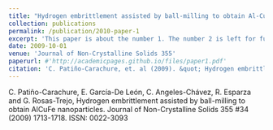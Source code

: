 ```yaml
---
title: "Hydrogen embrittlement assisted by ball-milling to obtain Al-Cu-Fe nanoparticles"
collection: publications
permalink: /publication/2010-paper-1
excerpt: 'This paper is about the number 1. The number 2 is left for future work.'
date: 2009-10-01
venue: 'Journal of Non-Crystalline Solids 355'
paperurl: #'http://academicpages.github.io/files/paper1.pdf'
citation: 'C. Patiño-Carachure, et. al (2009). &quot; Hydrogen embrittlement assisted by ball-milling to obtain AlCuFe nanoparticles. &quot; <i>Journal of Non-Crystalline Solids 355 </i>. 1(1).'
---
```



C. Patiño-Carachure, E. García-De León, C. Angeles-Chávez, R. Esparza and G. Rosas-Trejo, Hydrogen embrittlement assisted by ball-milling to obtain AlCuFe nanoparticles. Journal of Non-Crystalline Solids 355 #34 (2009) 1713-1718. ISSN: 0022-3093
